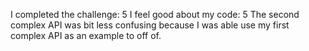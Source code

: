 I completed the challenge: 5
I feel good about my code: 5
The second complex API was bit less confusing because I was able use my first complex API as an example to off of. 
